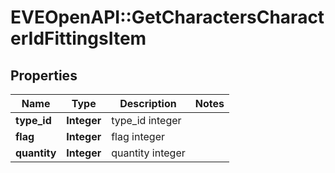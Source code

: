 # EVEOpenAPI::GetCharactersCharacterIdFittingsItem

## Properties
Name | Type | Description | Notes
------------ | ------------- | ------------- | -------------
**type_id** | **Integer** | type_id integer | 
**flag** | **Integer** | flag integer | 
**quantity** | **Integer** | quantity integer | 


